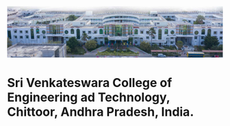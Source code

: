 ![SVCET](/images/svcet.jpeg "Sri Venkateswara College of Engineering and Technology")
# Sri Venkateswara College of Engineering ad Technology, Chittoor, Andhra Pradesh, India.

